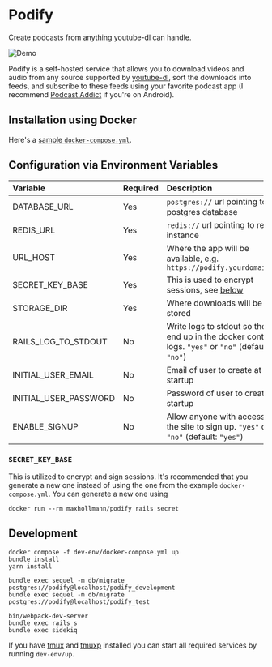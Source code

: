 # Podify

Create podcasts from anything youtube-dl can handle.

![Demo](demo.gif)

Podify is a self-hosted service that allows you to download videos and audio from any source supported by [youtube-dl](https://github.com/layer8x/youtube-dl.rb), sort the downloads into feeds, and subscribe to these feeds using your favorite podcast app (I recommend [Podcast Addict](https://play.google.com/store/apps/details?id=com.bambuna.podcastaddict&hl=en) if you're on Android).

## Installation using Docker

Here's a [sample `docker-compose.yml`](docker/docker-compose.example.yml).

## Configuration via Environment Variables

| Variable              | Required | Description                                                                                           |
|:----------------------|:---------|:------------------------------------------------------------------------------------------------------|
| DATABASE_URL          | Yes      | `postgres://` url pointing to postgres database                                                       |
| REDIS_URL             | Yes      | `redis://` url pointing to redis instance                                                             |
| URL_HOST              | Yes      | Where the app will be available, e.g. `https://podify.yourdomain.com`                                 |
| SECRET_KEY_BASE       | Yes      | This is used to encrypt sessions, see [below](#secret_key_base)                                       |
| STORAGE_DIR           | Yes      | Where downloads will be stored                                                                        |
| RAILS_LOG_TO_STDOUT   | No       | Write logs to stdout so they end up in the docker container logs. `"yes"` or `"no"` (default: `"no"`) |
| INITIAL_USER_EMAIL    | No       | Email of user to create at startup                                                                    |
| INITIAL_USER_PASSWORD | No       | Password of user to create at startup                                                                 |
| ENABLE_SIGNUP         | No       | Allow anyone with access to the site to sign up. `"yes"` or `"no"` (default: `"yes"`)                 |

### `SECRET_KEY_BASE`

This is utilized to encrypt and sign sessions. It's recommended that you generate a new one instead of using the one from the example `docker-compose.yml`. You can generate a new one using

    docker run --rm maxhollmann/podify rails secret

## Development

```shell
docker compose -f dev-env/docker-compose.yml up
bundle install
yarn install

bundle exec sequel -m db/migrate postgres://podify@localhost/podify_development
bundle exec sequel -m db/migrate postgres://podify@localhost/podify_test

bin/webpack-dev-server
bundle exec rails s
bundle exec sidekiq
```

If you have [tmux](https://github.com/tmux/tmux/wiki) and [tmuxp](https://tmuxp.git-pull.com/) installed you can start all required services by running `dev-env/up`.
